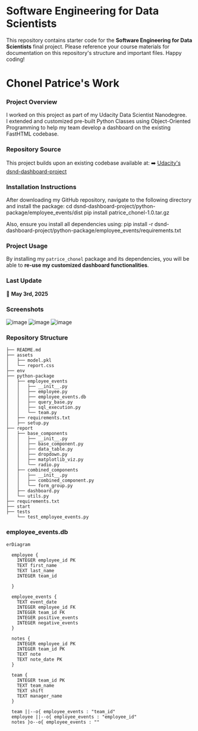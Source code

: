 ﻿
# Software Engineering for Data Scientists 

This repository contains starter code for the **Software Engineering for Data Scientists** final project. Please reference your course materials for documentation on this repository's structure and important files. Happy coding!


# Chonel Patrice's Work

### Project Overview
I worked on this project as part of my Udacity Data Scientist Nanodegree.  
I extended and customized pre-built Python Classes using Object-Oriented Programming to help my team develop a dashboard on the existing FastHTML codebase.

### Repository Source
This project builds upon an existing codebase available at:
➡️ [Udacity's dsnd-dashboard-project](https://github.com/udacity/dsnd-dashboard-project/tree/main)

### Installation Instructions
After downloading my GitHub repository, navigate to the following directory and install the package:
cd dsnd-dashboard-project/python-package/employee_events/dist 
pip install patrice_chonel-1.0.tar.gz

Also, ensure you install all dependencies using:
pip install -r dsnd-dashboard-project/python-package/employee_events/requirements.txt

### Project Usage
By installing my `patrice_chonel` package and its dependencies, you will be able to **re-use my customized dashboard functionalities**.


### Last Update
📅 **May 3rd, 2025**

### Screenshots
![image](https://github.com/user-attachments/assets/5ed93c30-b839-4d07-9244-fb37a42597e5)
![image](https://github.com/user-attachments/assets/b809f728-6814-47b2-8bca-4e6e8733fc90)
![image](https://github.com/user-attachments/assets/093aaac3-47eb-4b0d-a78d-9923bcf5cd6d)


### Repository Structure
```
├── README.md
├── assets
│   ├── model.pkl
│   └── report.css
├── env
├── python-package
│   ├── employee_events
│   │   ├── __init__.py
│   │   ├── employee.py
│   │   ├── employee_events.db
│   │   ├── query_base.py
│   │   ├── sql_execution.py
│   │   └── team.py
│   ├── requirements.txt
│   ├── setup.py
├── report
│   ├── base_components
│   │   ├── __init__.py
│   │   ├── base_component.py
│   │   ├── data_table.py
│   │   ├── dropdown.py
│   │   ├── matplotlib_viz.py
│   │   └── radio.py
│   ├── combined_components
│   │   ├── __init__.py
│   │   ├── combined_component.py
│   │   └── form_group.py
│   ├── dashboard.py
│   └── utils.py
├── requirements.txt
├── start
├── tests
    └── test_employee_events.py
```

### employee_events.db

```mermaid
erDiagram

  employee {
    INTEGER employee_id PK
    TEXT first_name
    TEXT last_name
    INTEGER team_id
    
  }

  employee_events {
    TEXT event_date
    INTEGER employee_id FK
    INTEGER team_id FK
    INTEGER positive_events
    INTEGER negative_events
  }

  notes {
    INTEGER employee_id PK
    INTEGER team_id PK
    TEXT note
    TEXT note_date PK
  }

  team {
    INTEGER team_id PK
    TEXT team_name
    TEXT shift
    TEXT manager_name
  }

  team ||--o{ employee_events : "team_id"
  employee ||--o{ employee_events : "employee_id"
  notes }o--o{ employee_events : ""
```
